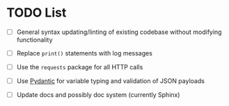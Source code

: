 # TODO List

- [ ] General syntax updating/linting of existing codebase without modifying functionality 
- [ ] Replace `print()` statements with log messages
- [ ] Use the `requests` package for all HTTP calls
- [ ] Use [Pydantic](https://docs.pydantic.dev/latest/) for variable typing and validation of JSON payloads
- [ ] Update docs and possibly doc system (currently Sphinx)

